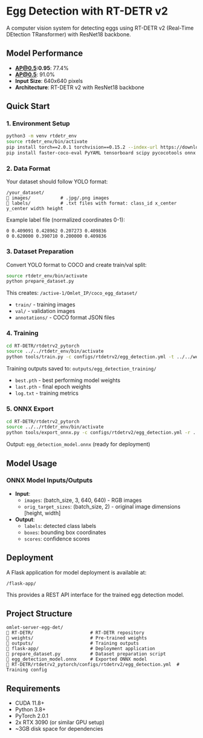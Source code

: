 # Egg Detection with RT-DETR v2

A computer vision system for detecting eggs using RT-DETR v2 (Real-Time DEtection TRansformer) with ResNet18 backbone.

## Model Performance
- **AP@0.5:0.95**: 77.4%
- **AP@0.5**: 91.0% 
- **Input Size**: 640x640 pixels
- **Architecture**: RT-DETR v2 with ResNet18 backbone

## Quick Start

### 1. Environment Setup
```bash
python3 -m venv rtdetr_env
source rtdetr_env/bin/activate
pip install torch==2.0.1 torchvision==0.15.2 --index-url https://download.pytorch.org/whl/cu118
pip install faster-coco-eval PyYAML tensorboard scipy pycocotools onnx onnxruntime-gpu onnxsim
```

### 2. Data Format
Your dataset should follow YOLO format:
```
/your_dataset/
   images/           # .jpg/.png images
   labels/           # .txt files with format: class_id x_center y_center width height
```

Example label file (normalized coordinates 0-1):
```
0 0.409091 0.428962 0.207273 0.409836
0 0.620000 0.390710 0.200000 0.409836
```

### 3. Dataset Preparation
Convert YOLO format to COCO and create train/val split:
```bash
source rtdetr_env/bin/activate
python prepare_dataset.py
```
This creates: `/active-1/Omlet_IP/coco_egg_dataset/`
- `train/` - training images
- `val/` - validation images  
- `annotations/` - COCO format JSON files

### 4. Training
```bash
cd RT-DETR/rtdetrv2_pytorch
source ../../rtdetr_env/bin/activate
python tools/train.py -c configs/rtdetrv2/egg_detection.yml -t ../../weights/rtdetrv2_r18vd_120e_coco_rerun_48.1.pth
```

Training outputs saved to: `outputs/egg_detection_training/`
- `best.pth` - best performing model weights
- `last.pth` - final epoch weights
- `log.txt` - training metrics

### 5. ONNX Export
```bash
cd RT-DETR/rtdetrv2_pytorch
source ../../rtdetr_env/bin/activate
python tools/export_onnx.py -c configs/rtdetrv2/egg_detection.yml -r ../../outputs/egg_detection_training/best.pth -o ../../egg_detection_model.onnx -s 640 --check --simplify
```

Output: `egg_detection_model.onnx` (ready for deployment)

## Model Usage

### ONNX Model Inputs/Outputs
- **Input**: 
  - `images`: (batch_size, 3, 640, 640) - RGB images
  - `orig_target_sizes`: (batch_size, 2) - original image dimensions [height, width]
- **Output**: 
  - `labels`: detected class labels
  - `boxes`: bounding box coordinates  
  - `scores`: confidence scores

## Deployment

A Flask application for model deployment is available at:
```
/flask-app/
```

This provides a REST API interface for the trained egg detection model.

## Project Structure
```
omlet-server-egg-det/
   RT-DETR/                     # RT-DETR repository
   weights/                     # Pre-trained weights
   outputs/                     # Training outputs
   flask-app/                   # Deployment application
   prepare_dataset.py           # Dataset preparation script
   egg_detection_model.onnx     # Exported ONNX model
   RT-DETR/rtdetrv2_pytorch/configs/rtdetrv2/egg_detection.yml  # Training config
```

## Requirements
- CUDA 11.8+
- Python 3.8+
- PyTorch 2.0.1
- 2x RTX 3090 (or similar GPU setup)
- ~3GB disk space for dependencies